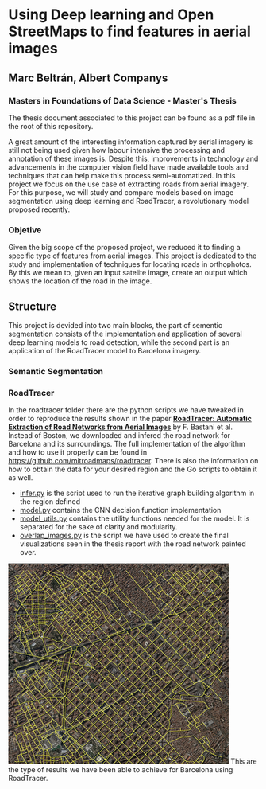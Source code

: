 # Using Deep learning and Open StreetMaps to find features in aerial images

## Marc Beltrán, Albert Companys

### Masters in Foundations of Data Science - Master's Thesis

The thesis document associated to this project can be found as a pdf file in the root of this repository.

A great amount of the interesting information captured by aerial imagery is still not being used given how labour intensive the processing and annotation of these images is. Despite this, improvements in technology and advancements in the computer vision field have made available tools and techniques that can help make this process semi-automatized. In this project we focus on the use case of extracting roads from aerial imagery. For this purpose, we will study and compare models based on image segmentation using deep learning and RoadTracer, a revolutionary model proposed recently.

### Objetive

Given the big scope of the proposed project, we reduced it to finding a specific type of features from aerial images. This project is dedicated to the study and implementation of techniques for locating roads in orthophotos. By this we mean to, given an input satelite image, create an output which shows the location of the road in the image.

## Structure

This project is devided into two main blocks, the part of sementic segmentation consists of the implementation and application of several deep learning models to road detection, while the second part is an application of the RoadTracer model to Barcelona imagery. 

### Semantic Segmentation





### RoadTracer

In the roadtracer folder there are the python scripts we have tweaked in order to reproduce the results shown in the paper [**RoadTracer: Automatic Extraction of Road Networks from Aerial Images**](https://roadmaps.csail.mit.edu/roadtracer.pdf)  by F. Bastani et al. Instead of Boston, we downloaded and infered the road network for Barcelona and its surroundings. The full implementation of the algorithm and how to use it properly can be found in https://github.com/mitroadmaps/roadtracer. There is also the information on how to obtain the data for your desired region and the Go scripts to obtain it as well.

- [infer.py](roadtracer/infer.py) is the script used to run the iterative graph building algorithm in the region defined
- [model.py](roadtracer/model.py) contains the CNN decision function implementation
- [model_utils.py](roadtracer/model_utils.py) contains the utility functions needed for the model. It is separated for the sake of clarity and modularity.
- [overlap_images.py](roadtracer/overlap_images.py) is the script we have used to create the final visualizations seen in the thesis report with the road network painted over.

![Results of roadtracer for the city of Barcelona](roadtracer/barcelona_overlapped_model.png)
This are the type of results we have been able to achieve for Barcelona using RoadTracer.